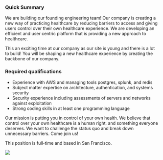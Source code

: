 


### Quick Summary
We are building our founding engineering team! Our company is creating a new way of practicing healthcare by reducing barriers to access and giving users control over their own healthcare experience. We are developing an efficient and user centric platform that is providing a new approach to healthcare.

This an exciting time at our company as our site is young and there is a lot to build! You will be shaping a new healthcare experience by creating the backbone of our company.

### Required qualifications
+	Experience with AWS and managing tools postgres, splunk, and redis
+	Subject matter expertise on architecture, authentication, and systems security
+	Security experience including assessments of servers and networks against exploitation
+	Strong coding skills in at least one programming language

Our mission is putting you in control of your own health. We believe that control over your own healthcare is a human right, and something everyone deserves. We want to challenge the status quo and break down unnecessary barriers. Come join us!

This position is full-time and based in San Francisco.


[<img src='https://dabuttonfactory.com/button.png?t=Apply&f=Calibri-Bold&ts=24&tc=fff&tshs=1&tshc=000&hp=20&vp=8&c=5&bgt=gradient&bgc=3d85c6&ebgc=073763'>](https://letsrockit.co/users/auth/github?job_id=tnvyea-infrastructure-engineer-lead)
